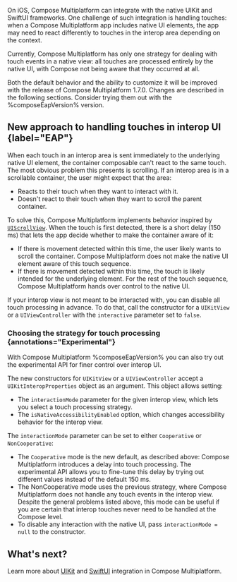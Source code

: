 [//]: # (title: Handling touch events with interop on iOS)

On iOS, Compose Multiplatform can integrate with the native UIKit and SwiftUI frameworks.
One challenge of such integration is handling touches: when a Compose Multiplatform app includes native UI elements,
the app may need to react differently to touches in the interop area depending on the context.

Currently, Compose Multiplatform has only one strategy for dealing with touch events in a native view:
all touches are processed entirely by the native UI, with Compose not being aware that they occurred at all.

Both the default behavior and the ability to customize it will be improved with the release of Compose Multiplatform 1.7.0.
Changes are described in the following sections. Consider trying them out with the %composeEapVersion% version.

## New approach to handling touches in interop UI {label="EAP"}

When each touch in an interop area is sent immediately to the underlying native UI element,
the container composable can't react to the same touch.
The most obvious problem this presents is scrolling. If an interop area is in a scrollable container, the user might expect
that the area:

* Reacts to their touch when they want to interact with it.
* Doesn't react to their touch when they want to scroll the parent container.

To solve this, Compose Multiplatform implements behavior inspired by [`UIScrollView`](https://developer.apple.com/documentation/uikit/uiscrollview).
When the touch is first detected, there is a short delay (150 ms) that lets the app decide whether to make the container aware of it:

* If there is movement detected within this time, the user likely wants to scroll the container. Compose Multiplatform does not
  make the native UI element aware of this touch sequence.
* If there is movement detected within this time, the touch is likely intended for the underlying element. For the rest of the touch sequence, Compose Multiplatform
  hands over control to the native UI.

If your interop view is not meant to be interacted with, you can disable all touch processing in advance.
To do that, call the constructor for a `UIKitView` or a `UIViewController` with the `interactive` parameter set to `false`. 

### Choosing the strategy for touch processing {annotations="Experimental"}

With Compose Multiplatform %composeEapVersion% you can also try out the experimental API for finer control over interop UI.

The new constructors for `UIKitView` or a `UIViewController` accept a `UIKitInteropProperties` object as an argument.
This object allows setting:

* The `interactionMode` parameter for the given interop view, which lets you select a touch processing strategy.
* The `isNativeAccessibilityEnabled` option, which changes accessibility behavior for the interop view.

The `interactionMode` parameter can be set to either `Cooperative` or `NonCooperative`:

* The `Cooperative` mode is the new default, as described above: Compose Multiplatform introduces a delay into touch processing.
The experimental API allows you to fine-tune this delay by trying out different values instead of the default 150 ms.
* The NonCooperative mode uses the previous strategy, where Compose Multiplatform does not handle any touch events in the interop view.
  Despite the general problems listed above, this mode can be useful if you are certain that interop touches never need
  to be handled at the Compose level.
* To disable any interaction with the native UI, pass `interactionMode = null` to the constructor.

## What's next?

Learn more about [UIKit](compose-uikit-integration.md) and [SwiftUI](compose-swiftui-integration.md) integration in Compose Multiplatform.